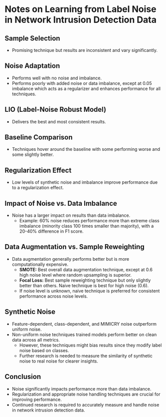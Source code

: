 # Notes on Learning from Label Noise in Network Intrusion Detection Data

## Sample Selection
- Promising technique but results are inconsistent and vary significantly.

## Noise Adaptation
- Performs well with no noise and imbalance.
- Performs poorly with added noise or data imbalance, except at 0.05 imbalance which acts as a regularizer and enhances performance for all techniques.

## LIO (Label-Noise Robust Model)
- Delivers the best and most consistent results.

## Baseline Comparison
- Techniques hover around the baseline with some performing worse and some slightly better.

## Regularization Effect
- Low levels of synthetic noise and imbalance improve performance due to a regularization effect.

## Impact of Noise vs. Data Imbalance
- Noise has a larger impact on results than data imbalance.
  - Example: 60% noise reduces performance more than extreme class imbalance (minority class 100 times smaller than majority), with a 20-40% difference in F1 score.

## Data Augmentation vs. Sample Reweighting
- Data augmentation generally performs better but is more computationally expensive.
  - **SMOTE:** Best overall data augmentation technique, except at 0.6 high noise level where random upsampling is superior.
  - **Focal Loss:** Best sample reweighting technique but only slightly better than others. Naive technique is best for high noise (0.6).
  - If noise level is unknown, naive technique is preferred for consistent performance across noise levels.

## Synthetic Noise
- Feature-dependent, class-dependent, and MIMICRY noise outperform uniform noise.
- Non-uniform noise techniques trained models perform better on clean data across all metrics.
  - However, these techniques might bias results since they modify label noise based on classes.
  - Further research is needed to measure the similarity of synthetic noise to real noise for clearer insights.

## Conclusion
- Noise significantly impacts performance more than data imbalance.
- Regularization and appropriate noise handling techniques are crucial for improving performance.
- Continued research is required to accurately measure and handle noise in network intrusion detection data.
